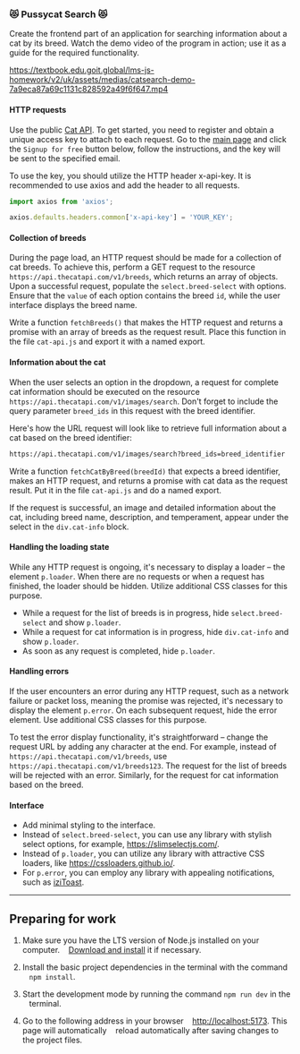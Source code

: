 ### :heart_eyes_cat: Pussycat Search :heart_eyes_cat:

Create the frontend part of an application for searching information about a cat
by its breed. Watch the demo video of the program in action; use it as a guide
for the required functionality.

https://textbook.edu.goit.global/lms-js-homework/v2/uk/assets/medias/catsearch-demo-7a9eca87a69c1131c828592a49f6f647.mp4

#### HTTP requests

Use the public [Cat API](https://thecatapi.com/). To get started, you need to
register and obtain a unique access key to attach to each request. Go to the
[main page](https://thecatapi.com/) and click the `Signup for free` button
below, follow the instructions, and the key will be sent to the specified email.

To use the key, you should utilize the HTTP header x-api-key. It is recommended
to use axios and add the header to all requests.

```js
import axios from 'axios';

axios.defaults.headers.common['x-api-key'] = 'YOUR_KEY';
```

#### Collection of breeds

During the page load, an HTTP request should be made for a collection of cat
breeds. To achieve this, perform a GET request to the resource
`https://api.thecatapi.com/v1/breeds`, which returns an array of objects. Upon a
successful request, populate the `select.breed-select` with options. Ensure that
the `value` of each option contains the breed `id`, while the user interface
displays the breed name.

Write a function `fetchBreeds()` that makes the HTTP request and returns a
promise with an array of breeds as the request result. Place this function in
the file `cat-api.js` and export it with a named export.

#### Information about the cat

When the user selects an option in the dropdown, a request for complete cat
information should be executed on the resource
`https://api.thecatapi.com/v1/images/search`. Don't forget to include the query
parameter `breed_ids` in this request with the breed identifier.

Here's how the URL request will look like to retrieve full information about a
cat based on the breed identifier:

```html
https://api.thecatapi.com/v1/images/search?breed_ids=breed_identifier
```

Write a function `fetchCatByBreed(breedId)` that expects a breed identifier,
makes an HTTP request, and returns a promise with cat data as the request
result. Put it in the file `cat-api.js` and do a named export.

If the request is successful, an image and detailed information about the cat,
including breed name, description, and temperament, appear under the select in
the `div.cat-info` block.

#### Handling the loading state

While any HTTP request is ongoing, it's necessary to display a loader – the
element `p.loader`. When there are no requests or when a request has finished,
the loader should be hidden. Utilize additional CSS classes for this purpose.

- While a request for the list of breeds is in progress, hide
  `select.breed-select` and show `p.loader`.
- While a request for cat information is in progress, hide `div.cat-info` and
  show `p.loader`.
- As soon as any request is completed, hide `p.loader`.

#### Handling errors

If the user encounters an error during any HTTP request, such as a network
failure or packet loss, meaning the promise was rejected, it's necessary to
display the element `p.error`. On each subsequent request, hide the error
element. Use additional CSS classes for this purpose.

To test the error display functionality, it's straightforward – change the
request URL by adding any character at the end. For example, instead of
`https://api.thecatapi.com/v1/breeds`, use
`https://api.thecatapi.com/v1/breeds123`. The request for the list of breeds
will be rejected with an error. Similarly, for the request for cat information
based on the breed.

#### Interface

- Add minimal styling to the interface.
- Instead of `select.breed-select`, you can use any library with stylish select
  options, for example, https://slimselectjs.com/.
- Instead of `p.loader`, you can utilize any library with attractive CSS
  loaders, like https://cssloaders.github.io/.
- For `p.error`, you can employ any library with appealing notifications, such
  as [iziToast](https://izitoast.marcelodolza.com/).

---

## Preparing for work

1. Make sure you have the LTS version of Node.js installed on your computer.  
    [Download and install](https://nodejs.org/en/) it if necessary.

2. Install the basic project dependencies in the terminal with the command  
    `npm install`.

3. Start the development mode by running the command `npm run dev` in the  
    terminal.

4. Go to the following address in your browser  
    [http://localhost:5173](http://localhost:5173). This page will automatically
      reload automatically after saving changes to the project files.
